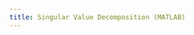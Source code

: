 ```yaml
---
title: Singular Value Decomposition (MATLAB)
---
```


<object data="../../../assets/docs/svd.pdf" type="application/pdf" width="700px" height="700px"></object>
